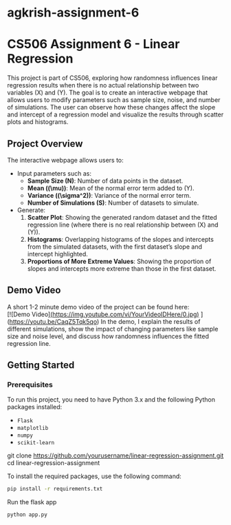 # agkrish-assignment-6
# CS506 Assignment 6 - Linear Regression

This project is part of CS506, exploring how randomness influences linear regression results when there is no actual relationship between two variables \(X\) and \(Y\). The goal is to create an interactive webpage that allows users to modify parameters such as sample size, noise, and number of simulations. The user can observe how these changes affect the slope and intercept of a regression model and visualize the results through scatter plots and histograms.

## Project Overview

The interactive webpage allows users to:
- Input parameters such as:
  - **Sample Size (N)**: Number of data points in the dataset.
  - **Mean (\(\mu\))**: Mean of the normal error term added to \(Y\).
  - **Variance (\(\sigma^2\))**: Variance of the normal error term.
  - **Number of Simulations (S)**: Number of datasets to simulate.
- Generate:
  1. **Scatter Plot**: Showing the generated random dataset and the fitted regression line (where there is no real relationship between \(X\) and \(Y\)).
  2. **Histograms**: Overlapping histograms of the slopes and intercepts from the simulated datasets, with the first dataset’s slope and intercept highlighted.
  3. **Proportions of More Extreme Values**: Showing the proportion of slopes and intercepts more extreme than those in the first dataset.

## Demo Video

A short 1-2 minute demo video of the project can be found here:  
[![Demo Video][(https://img.youtube.com/vi/YourVideoIDHere/0.jpg)](https://youtu.be/YourVideoIDHere)
](https://youtu.be/CaqZ5Tqk5qo)
In the demo, I explain the results of different simulations, show the impact of changing parameters like sample size and noise level, and discuss how randomness influences the fitted regression line.

## Getting Started

### Prerequisites

To run this project, you need to have Python 3.x and the following Python packages installed:
- `Flask`
- `matplotlib`
- `numpy`
- `scikit-learn`
  
git clone https://github.com/yourusername/linear-regression-assignment.git
cd linear-regression-assignment

To install the required packages, use the following command:

```bash
pip install -r requirements.txt
```
Run the flask app

```bash
python app.py
